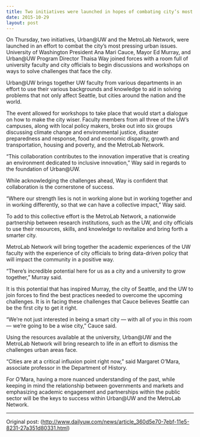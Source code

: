 ```yaml
---
title: Two initiatives were launched in hopes of combating city’s most pressing issues
date: 2015-10-29
layout: post
---
```

On Thursday, two initiatives, Urban@UW and the MetroLab Network, were launched in an effort to combat the city’s most pressing urban issues. University of Washington President Ana Mari Cauce, Mayor Ed Murray, and Urban@UW Program Director Thaisa Way joined forces with a room full of university faculty and city officials to begin discussions and workshops on ways to solve challenges that face the city.

Urban@UW brings together UW faculty from various departments in an effort to use their various backgrounds and knowledge to aid in solving problems that not only affect Seattle, but cities around the nation and the world.

The event allowed for workshops to take place that would start a dialogue on how to make the city wiser. Faculty members from all three of the UW’s campuses, along with local policy makers, broke out into six groups discussing climate change and environmental justice, disaster preparedness and response, food and economic disparity, growth and transportation, housing and poverty, and the MetroLab Network.

“This collaboration contributes to the innovation imperative that is creating an environment dedicated to inclusive innovation,” Way said in regards to the foundation of Urban@UW. 

While acknowledging the challenges ahead, Way is confident that collaboration is the cornerstone of success.

“Where our strength lies is not in working alone but in working together and in working differently, so that we can have a collective impact,” Way said. 

To add to this collective effort is the MetroLab Network, a nationwide partnership between research institutions, such as the UW, and city officials to use their resources, skills, and knowledge to revitalize and bring forth a smarter city.

MetroLab Network will bring together the academic experiences of the UW faculty with the experience of city officials to bring data-driven policy that will impact the community in a positive way.

“There’s incredible potential here for us as a city and a university to grow together,” Murray said. 

It is this potential that has inspired Murray, the city of Seattle, and the UW to join forces to find the best practices needed to overcome the upcoming challenges. It is in facing these challenges that Cauce believes Seattle can be the first city to get it right.

“We’re not just interested in being a smart city — with all of you in this room — we’re going to be a wise city,” Cauce said. 

Using the resources available at the university, Urban@UW and the MetroLab Network will bring research to life in an effort to dismiss the challenges urban areas face.

“Cities are at a critical influxion point right now,” said Margaret O’Mara, associate professor in the Department of History. 

For O’Mara, having a more nuanced understanding of the past, while keeping in mind the relationship between governments and markets and emphasizing academic engagement and partnerships within the public sector will be the keys to success within Urban@UW and the MetroLab Network.

____
Original post: (http://www.dailyuw.com/news/article_360d5e70-7ebf-11e5-8231-27a351d80331.html)
